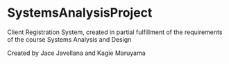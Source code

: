 # SystemsAnalysisProject

Client Registration System, created in partial fulfillment of the requirements of the course Systems Analysis and Design

Created by Jace Javellana and Kagie Maruyama
